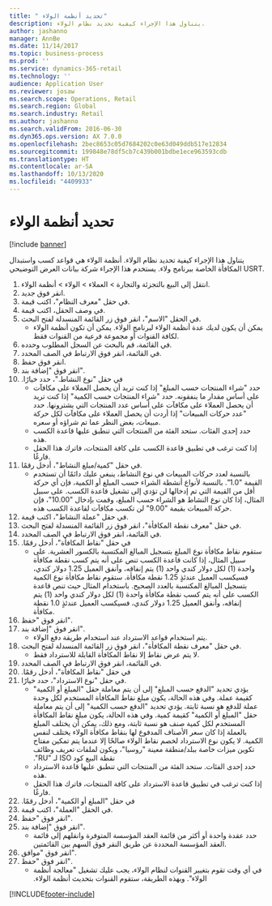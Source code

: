 ```yaml
---
title: " تحديد أنظمة الولاء"
description: يتناول هذا الإجراء كيفية تحديد نظام الولاء.
author: jashanno
manager: AnnBe
ms.date: 11/14/2017
ms.topic: business-process
ms.prod: ''
ms.service: dynamics-365-retail
ms.technology: ''
audience: Application User
ms.reviewer: josaw
ms.search.scope: Operations, Retail
ms.search.region: Global
ms.search.industry: Retail
ms.author: jashanno
ms.search.validFrom: 2016-06-30
ms.dyn365.ops.version: AX 7.0.0
ms.openlocfilehash: 2bec8653c05d7684202c0e63d049ddb517e12834
ms.sourcegitcommit: 199848e78df5cb7c439b001bdbe1ece963593cdb
ms.translationtype: HT
ms.contentlocale: ar-SA
ms.lasthandoff: 10/13/2020
ms.locfileid: "4409933"
---
```

# <a name="define-loyalty-schemes"></a> تحديد أنظمة الولاء

[!include [banner](../includes/banner.md)]

يتناول هذا الإجراء كيفية تحديد نظام الولاء. أنظمة الولاء هي قواعد كسب واستبدال المكافأة الخاصة ببرنامج ولاء. يستخدم هذا الإجراء شركة بيانات العرض التوضيحي USRT.

1. انتقل إلى البيع بالتجزئة والتجارة > العملاء > الولاء > أنظمة الولاء.
2. انقر فوق جديد.
3. في حقل "‏‫معرف النظام‬"، اكتب قيمة.
4. في وصف الحقل، اكتب قيمة.
5. في الحقل "الاسم"، انقر فوق زر القائمة المنسدلة لفتح البحث.
    * يمكن أن يكون لديك عدة أنظمة الولاء لبرنامج الولاء. يمكن أن تكون أنظمة الولاء لكافة القنوات أو مجموعة فرعية من القنوات فقط.  
6. في القائمة، قم بالبحث عن السجل المطلوب وحدده.
7. في القائمة، انقر فوق الارتباط في الصف المحدد.
8. انقر فوق حفظ.
9. انقر فوق "إضافة بند".
10. في حقل "‏‫نوع النشاط."، حدد خيارًا.
    * حدد "‏‫شراء المنتجات حسب المبلغ‬" إذا كنت تريد أن يحصل العملاء على مكافآت على أساس مقدار ما ينفقونه. حدد "‏‫شراء المنتجات حسب الكمية‬" إذا كنت تريد أن يحصل العملاء على مكافآت على أساس عدد المنتجات التي يشترونها.  حدد "‏‫عدد حركات المبيعات‬" إذا أردت أن يحصل العملاء على مكافآت لكل حركة مبيعات، بغض النظر عما تم شراؤه أو سعره.  
    * حدد إحدى الفئات. ستحد الفئة من المنتجات التي تنطبق عليها قاعدة الكسب هذه.  
    * إذا كنت ترغب في تطبيق قاعدة الكسب على كافة المنتجات، فاترك هذا الحقل فارغًا.  
11. في حقل "‏‫كمية/مبلغ النشاط‬"، أدخل رقمًا.
    *  بالنسبة لعدد حركات المبيعات في نوع النشاط، ينبغي عليك دائمًا أن تستخدم القيمة "1.0". بالنسبة لأنواع أنشطة الشراء حسب المبلغ أو الكمية، فإن أي حركة أقل من القيمة التي تم إدخالها لن تؤدي إلى تشغيل قاعدة الكسب. على سبيل المثال، إذا كان نوع النشاط هو الشراء حسب المبلغ، وقمت بإدخال "10.00"، فإن حركة المبيعات بقيمة "9.00" لن تكسب مكافآت لقاعدة الكسب هذه.  
12. في حقل "‏‫عملة النشاط‬"، اكتب قيمة.
13. في حقل "معرف ‏‫نقطة المكافأة‬"، انقر فوق زر القائمة المنسدلة لفتح البحث.
14. في القائمة، انقر فوق الارتباط في الصف المحدد.
15. في حقل "‏‫نقاط المكافأة"، أدخل رقمًا.
    * ستقوم نقاط مكافأة نوع المبلغ بتسجيل المبالغ المكتسبة بالكسور العشرية. على سبيل المثال، إذا كانت قاعدة الكسب تنص على أنه يتم كسب نقطة مكافأة واحدة (1) لكل دولار كندي واحد (1) يتم إنفاقه، وأنفق العميل 1.25 دولار كندي، فسيكسب العميل عندئذٍ 1.25 نقطة مكافأة. ستقوم نقاط مكافأة نوع الكمية‬ بتسجيل المبالغ المكتسبة بالعدد الصحيح. باستخدام المثال حيث تنص قاعدة الكسب على أنه يتم كسب نقطة مكافأة واحدة (1) لكل دولار كندي واحد (1) يتم إنفاقه، وأنفق العميل 1.25 دولار كندي، فسيكسب العميل عندئذٍ 1.0 نقطة مكافأة.  
16. انقر فوق "حفظ".
17. انقر فوق "إضافة بند".
    * يتم استخدام قواعد الاسترداد‬ عند استخدام طريقة دفع الولاء.  
18. في حقل "معرف ‏‫نقطة المكافأة‬"، انقر فوق زر القائمة المنسدلة لفتح البحث.
    * لا يتم عرض نقاط إلا نقاط المكافأة القابلة للاسترداد فقط.  
19. في القائمة، انقر فوق الارتباط في الصف المحدد.
20. في حقل "‏‫نقاط المكافأة"، أدخل رقمًا.
21. في حقل "‏‫نوع الاسترداد‬"، حدد خيارًا.
    * يؤدي تحديد "‏‫الدفع حسب المبلغ" إلى أن يتم معاملة حقل "‏‫المبلغ أو الكمية" كقيمة عملة. وفي هذه الحالة، يكون مبلغ نقاط المكافأة المستخدم لكل وحدة عملة للدفع هو نسبة ثابتة. يؤدي تحديد "‏‫الدفع حسب الكمية‬" إلى أن يتم معاملة حقل "‏‫المبلغ أو الكمية" كقيمة كمية. وفي هذه الحالة، يكون مبلغ نقاط المكافأة المستخدم لكل كمية صنف هو نسبة ثابتة، ومع ذلك، يمكن أن يختلف المبلغ بالعملة إذا كان سعر الأصناف المدفوع لها بنقاط مكافأة الولاء يختلف لنفس الكمية. لا يكون نوع الاسترداد‬ لخصم نقاط الولاء صالحًا إلا عندما يتم تمكين مفتاح تكوين ميزات خاصة ببلد/منطقة معينة "روسيا"، ويكون لملفات تعريف وظائف نقطة البيع‬ كود ISO لـ "RU".  
    * حدد إحدى الفئات. ستحد الفئة من المنتجات التي تنطبق عليها قاعدة الاسترداد هذه.  
    * إذا كنت ترغب في تطبيق قاعدة الاسترداد على كافة المنتجات، فاترك هذا الحقل فارغًا.  
22. في حقل "‏‫المبلغ أو الكمية"، أدخل رقمًا.
23. في الحقل "العملة"، اكتب قيمة.
24. انقر فوق "حفظ".
25. انقر فوق "إضافة بند".
    * حدد عقدة واحدة أو أكثر من قائمة العقد المؤسسة المتوفرة وانقلهم إلى قائمة العقد المؤسسة المحددة عن طريق النقر فوق السهم بين القائمتين.  
26. انقر فوق "موافق".
27. انقر فوق "حفظ".
    * في أي وقت تقوم بتغيير القنوات لنظام الولاء، يجب عليك تشغيل "‏‫معالجة أنظمة الولاء". وبهذه الطريقة، ستقوم القنوات بتحديث أنظمة الولاء.  



[!INCLUDE[footer-include](../../includes/footer-banner.md)]